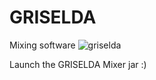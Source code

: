 # GRISELDA
Mixing software
![griselda](https://user-images.githubusercontent.com/43252479/197929113-b3b2e62f-bcb0-4a82-8860-525d27420d4b.png)

Launch the GRISELDA Mixer jar :)
